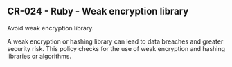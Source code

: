 ## CR-024 - Ruby - Weak encryption library

Avoid weak encryption library.

A weak encryption or hashing library can lead to data breaches and greater security risk. This policy checks for the use of weak encryption and hashing libraries or algorithms.